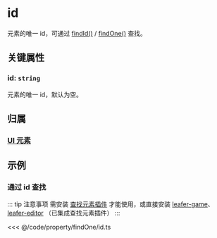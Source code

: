# id

元素的唯一 id，可通过 [findId()](/reference/UI/findOne.md) / [findOne()](/reference/UI/findOne.md) 查找。

## 关键属性

### id: `string`

元素的唯一 id，默认为空。

## 归属

### [UI 元素](/reference/display/UI.md)

## 示例

### 通过 id 查找

::: tip 注意事项
需安装 [查找元素插件](/plugin/in/find/index.md) 才能使用，或直接安装 [leafer-game](/guide/install/game/start.md)、 [leafer-editor](/guide/install/editor/start.md) （已集成查找元素插件）
:::

<<< @/code/property/findOne/id.ts
